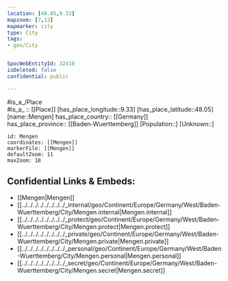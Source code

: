 ```yaml
---
location: [48.05,9.33] 
mapzoom: [7,12] 
mapmarker: city 
type: City
tags:
- geo/City


SpocWebEntityId: 32410
isDeleted: false
confidential: public

---
```

#is_a_/Place  
#is_a_ :: [[Place]] 
[has_place_longitude::9.33] 
[has_place_latitude::48.05] 
[name::Mengen] 
has_place_country:: [[Germany]]  
has_place_province:: [[Baden-Wuerttemberg]] 
[Population::] 
[Unknown::] 


```leaflet
id: Mengen
coordinates: [[Mengen]] 
markerFile: [[Mengen]] 
defaultZoom: 11 
maxZoom: 18
```


## Confidential Links & Embeds: 
- [[Mengen|Mengen]]  
- [[../../../../../../../../_internal/geo/Continent/Europe/Germany/West/Baden-Wuerttemberg/City/Mengen.internal|Mengen.internal]] 
- [[../../../../../../../../_protect/geo/Continent/Europe/Germany/West/Baden-Wuerttemberg/City/Mengen.protect|Mengen.protect]] 
- [[../../../../../../../../_private/geo/Continent/Europe/Germany/West/Baden-Wuerttemberg/City/Mengen.private|Mengen.private]] 
- [[../../../../../../../../_personal/geo/Continent/Europe/Germany/West/Baden-Wuerttemberg/City/Mengen.personal|Mengen.personal]] 
- [[../../../../../../../../_secret/geo/Continent/Europe/Germany/West/Baden-Wuerttemberg/City/Mengen.secret|Mengen.secret]] 
